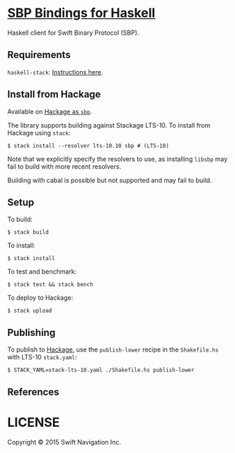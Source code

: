 # [SBP Bindings for Haskell][1]

Haskell client for Swift Binary Protocol (SBP).

## Requirements

`haskell-stack`: [Instructions here](https://github.com/commercialhaskell/stack/blob/master/doc/install_and_upgrade.md).

## Install from Hackage

Available on [Hackage as `sbp`](http://hackage.haskell.org/package/sbp).

The library supports building against Stackage LTS-10. To
install from Hackage using `stack`:

    $ stack install --resolver lts-10.10 sbp # (LTS-10)

Note that we explicitly specify the resolvers to use, as installing `libsbp` may
fail to build with more recent resolvers.

Building with cabal is possible but not supported and may fail to build.

## Setup

To build:

    $ stack build

To install:

    $ stack install

To test and benchmark:

    $ stack test && stack bench

To deploy to Hackage:

    $ stack upload

## Publishing

To publish to [Hackage](http://hackage.haskell.org/package/sbp), use the
`publish-lower` recipe in the `Shakefile.hs` with LTS-10 `stack.yaml`:

    $ STACK_YAML=stack-lts-10.yaml ./Shakefile.hs publish-lower

## References

# LICENSE

Copyright © 2015 Swift Navigation Inc.

[1]: https://github.com/swift-nav/libsbp/tree/master/haskell
